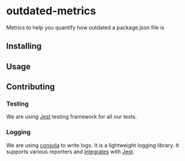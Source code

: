 # outdated-metrics

Metrics to help you quantify how outdated a package.json file is

## Installing

## Usage

## Contributing

### Testing

We are using [Jest](https://jestjs.io/) testing framework for all our tests.

### Logging

We are using [consola](https://github.com/unjs/consola) to write logs. It is a
lightweight logging library. It supports various reporters and
[integrates](https://github.com/unjs/consola#with-jest) with
[Jest](https://jestjs.io/).

